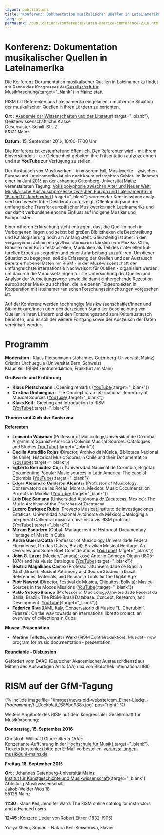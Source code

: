 ```yaml
---
layout: publications
title: "Konferenz: Dokumentation musikalischer Quellen in Lateinamerika"
lang: de
permalink: /publications/conferences/latin-america-conference-2016.html
---
```


# Konferenz: Dokumentation musikalischer Quellen in Lateinamerika

Die Konferenz Dokumentation musikalischer Quellen in Lateinamerika findet am Rande des Kongresses der[Gesellschaft für Musikforschung](http://www.gfm2016.uni-mainz.de/){:target="_blank"} in Mainz statt.

RISM hat Referenten aus Lateinamerika eingeladen, um über die Situation der musikalischen Quellen in ihren Ländern zu berichten.   
  
**Ort** : [Akademie der Wissenschaften und der Literatur](http://www.adwmainz.de/anfahrt.html){:target="_blank"},   
Geisteswissenschaftliche Klasse  
Geschwister-Scholl-Str. 2  
55131 Mainz

**Datum** : 15. September 2016, 10:00-17:00 Uhr

Die Konferenz ist kostenfrei und öffentlich. Den Referenten wird - mit ihrem Einverständnis - die Gelegenheit geboten, ihre Präsentation aufzuzeichnen und auf **YouTube** zur Verfügung zu stellen.

Der Austausch von Musikwerken – in unserem Fall, Musikwerke - zwischen Europa und Lateinamerika ist ein noch kaum erforschtes Gebiet. Im Rahmen einer im Juni 2015 an der Johannes Gutenberg-Universität Mainz veranstalteten Tagung: [Vokalpolyphonie zwischen Alter und Neuer Welt: Musikalische Austauschprozesse zwischen Europa und Lateinamerika im 16. und 17. Jahrhundert](http://www.troja-online.eu/10.html){:target="_blank"} wurden der Kenntnisstand analy­siert und wesentliche Desiderata aufgezeigt. Offenkundig sind der umfangreiche Transfer europäi­scher Musikwerke nach Lateinamerika und der damit verbundene enorme Einfluss auf indigene Musiker und Komponisten.

Einer näheren Erforschung steht entgegen, dass die Quellen noch im Verborgenen liegen und selbst bei großen Bibliotheken die Beschreibung und Katalogisierung noch am Anfang steht. Gleichzeitig ist aber in den vergangenen Jahren ein großes Interesse in Län­dern wie Mexiko, Chile, Brasilien oder Kuba festzustellen, Musikalien als Teil des materiellen kul­turellen Erbes zu begreifen und einer Aufarbeitung zuzuführen. Um dieser Situation zu begegnen, soll die Erfassung der Quellen und der Austausch bereits erhobe­ner Daten mit RISM - in der Musikwissenschaft der umfangreichste internationale Nachweisort für Quellen - organisiert werden, um dadurch die Voraussetzungen für die Untersuchung der Quellen und Analyse der Verbreitungswege sowie die damit einhergehende Rezeption europäischer Musik zu schaffen, die in eigenen Folgeprojekten in Kooperation mit lateinamerikanischen Forschungsein­richtungen vorgesehen ist.

Auf der Konferenz werden hochrangige Musikwissenschaftler/Innen und Bibliothekare/Innen über den derzeitigen Stand der Beschreibung von Quellen in ihren Ländern und den Forschungsstand zum Kulturaustausch berichten, und es soll der weitere Fortgang sowie der Austausch der Daten vereinbart werden.

# Programm

**Moderation** : Klaus Pietschmann (Johannes Gutenberg-Universität Mainz)  
Cristina Urchueguía (Universität Bern, Schweiz)  
Klaus Keil (RISM Zentralredaktion, Frankfurt am Main)

**Grußworte und Einführung**

- **Klaus Pietschmann** : Opening remarks ([YouTube](https://youtu.be/bYvK-w2qTNo){:target="_blank"})
- **Cristina Urchueguía** : The Concept of an International Repertory of Musical Sources ([YouTube](https://youtu.be/1ROti64TIUc){:target="_blank"})
- **Klaus Keil** : Greeting and Introduction to RISM ([YouTube](https://youtu.be/AcBicQv5Wy8){:target="_blank"})

**Themen und Ziele der Konferenz**

**Referenten**

- **Leonardo Waisman** (Professor of Musicology,Universidad de Córdoba, Argentinia):Spanish-American Colonial Musical Sources: Catalogues and Studies ([YouTube](https://youtu.be/EyF2N63DOOk?list=PL9SyOIE9iSYI-qGaDNQhXCptexIif8Scm){:target="_blank"})
- **Cecilia Astudillo Rojas** (Director, Archivo de Música, Biblioteca Nacional de Chile): Historical Music Scores in Chile and their Documentation ([YouTube](https://youtu.be/AoIwrrvLWeg?list=PL9SyOIE9iSYI-qGaDNQhXCptexIif8Scm){:target="_blank"})
- **Egberto Bermúdez**  **Cujar** (Universidad Nacional de Colombia, Bogotá): Documenting Popular Music sources in Latin America: The case of Colombia ([YouTube](https://youtu.be/CEpYx2ZmjIM){:target="_blank"})
- **Edgar Alejandro Calderón Alcantar** (Professor of Musicology, Conservatorio de las Rosas, Morelia, Mexico): Music Documentation Projects in Morelia ([YouTube](https://youtu.be/JMC5JgEJCnQ){:target="_blank"})
- **Luis Díaz Santana** (Universidad Autónoma de Zacatecas, Mexico): The Music Archives of the Churches of Zacatecas
- **Lucero Enríquez Rubio** (Proyecto Musicat,Instituto de Investigaciones Estéticas, Universidad Nacional Autónoma de México):Cataloging a peripheral Cathedral music archive vis à vis RISM protocol ([YouTube](https://youtu.be/IX8XK5555Mk){:target="_blank"})
- **Miriam Escudero** (Cuba): Management of Historical-Documentary Heritage of Music in Cuba
- **André Guerra Cotta** (Professor of Musicology,Universidade Federal Fluminense, Rio das Ostras, Brazil): Brazilian Musical Heritage: An Overview and Some Brief Considerations ([YouTube](https://youtu.be/z_VjkqV-RvE){:target="_blank"})
- **John G. Lazos** (Mexico/Canada): José Antonio Gómez y Olguín (1805-1876) and his Music Catalogue ([YouTube](https://youtu.be/Yo5ev9ZZ5mA){:target="_blank"})
- **Beatriz Magalhães Castro** (Professor atUniversidade de Brasilia (UnB),Brazil): Musical Patrimony and Source Studies in Brazil: References, Materials, and Research Tools for the Digital Age
- **Piotr Nawrot** (Director, Festival de Musica, Chiquitos, Bolivia): Musical Sources in the Moxos Missions ([YouTube](https://youtu.be/7TFxTM_A55o){:target="_blank"})
- **Pablo Sotuyo Blanco** (Professor of Musicology,Universidade Federal da Bahia, Brazil): The RISM-Brasil Database: Concept, Research, and Development ([YouTube](https://youtu.be/mwbE5XK1j6M){:target="_blank"})
- **Federica Riva** (IAML Italy, Conservatorio di Musica "L. Cherubini", Firenze): On the way towards an international libretto project: an overview of collections in Cuba

**Muscat-Präsentation**

- **Martina Falletta, Jennifer Ward** (RISM Zentralredaktion): Muscat - new program for music documentation - presentation

**Roundtable - Diskussion**

Gefördert vom DAAD (Deutscher Akademischer Austauschdienst)aus Mitteln des Auswärtigen Amts (AA) und von Bibliothek International (BII)

# RISM auf der GfM-Tagung

{% include image file="/images/news-old-website/csm_Eitner-Lieder_-_Programmheft_-_Deckblatt_1885bd938b.jpg" pos="right" %}

Weitere Angebote des RISM auf dem Kongress der Gesellschaft für Musikforschung:

**Donnerstag, 15. September 2016**

Christoph Willibald Gluck: _Atto d'Orfeo_  
Konzertante Aufführung in der [Hochschule für Musik](http://www.musik.uni-mainz.de/4853_DEU_HTML.php){:target="_blank"}. Tickets (kostenlos) bitte per E-Mail vorbestellen: [veranstaltungen-musik@uni-mainz.de](mailto:veranstaltungen-musik@uni-mainz.de)

**Freitag, 16. September 2016**

**Ort** : Johannes Gutenberg-Universität Mainz  
[Institut für Kunstgeschichte und Musikwissenschaft](https://www.kunstgeschichte.uni-mainz.de/kontakt-id-1934/){:target="_blank"}  
Abteilung Musikwissenschaft  
Jakob-Welder-Weg 18   
55128 Mainz

**11:30** : Klaus Keil, Jennifer Ward: The RISM online catalog for instructors and advanced users

**12:45** : Konzert: Lieder von Robert Eitner (1832-1905)

Yuliya Shein, Sopran - Natalia Keil-Senserowa, Klavier

